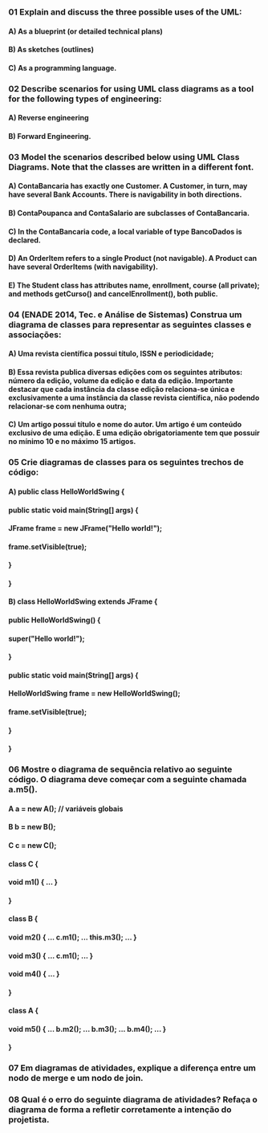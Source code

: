 ### 01 Explain and discuss the three possible uses of the UML:
#### A) As a blueprint (or detailed technical plans)
#### B) As sketches (outlines)
#### C) As a programming language.

### 02 Describe scenarios for using UML class diagrams as a tool for the following types of engineering:
#### A) Reverse engineering
#### B) Forward Engineering.

### 03 Model the scenarios described below using UML Class Diagrams. Note that the classes are written in a different font.
#### A) ContaBancaria has exactly one Customer. A Customer, in turn, may have several Bank Accounts. There is navigability in both directions.
#### B) ContaPoupanca and ContaSalario are subclasses of ContaBancaria.
#### C) In the ContaBancaria code, a local variable of type BancoDados is declared.
#### D) An OrderItem refers to a single Product (not navigable). A Product can have several OrderItems (with navigability).
#### E) The Student class has attributes name, enrollment, course (all private); and methods getCurso() and cancelEnrollment(), both public.

### 04 (ENADE 2014, Tec. e Análise de Sistemas) Construa um diagrama de classes para representar as seguintes classes e associações:
#### A) Uma revista científica possui título, ISSN e periodicidade;
#### B) Essa revista publica diversas edições com os seguintes atributos: número da edição, volume da edição e data da edição. Importante destacar que cada instância da classe edição relaciona-se única e exclusivamente a uma instância da classe revista científica, não podendo relacionar-se com nenhuma outra;
#### C) Um artigo possui título e nome do autor. Um artigo é um conteúdo exclusivo de uma edição. E uma edição obrigatoriamente tem que possuir no mínimo 10 e no máximo 15 artigos.

### 05 Crie diagramas de classes para os seguintes trechos de código:
#### A) public class HelloWorldSwing { 
####    public static void main(String[] args) {
####      JFrame frame = new JFrame("Hello world!");
####      frame.setVisible(true);
####    }
#### }
#### B) class HelloWorldSwing extends JFrame {
####    public HelloWorldSwing() {
####      super("Hello world!");
####    }
####    public static void main(String[] args) {
####      HelloWorldSwing frame = new HelloWorldSwing();
####      frame.setVisible(true);
####    }
#### }

### 06 Mostre o diagrama de sequência relativo ao seguinte código. O diagrama deve começar com a seguinte chamada a.m5().
#### A a = new A(); // variáveis globais
#### B b = new B();
#### C c = new C();
#### class C { 
####    void m1() { ... } 
#### }
#### class B { 
####    void m2() { ... c.m1(); ... this.m3(); ... }
####    void m3() { ... c.m1(); ... }
####    void m4() { ... }
#### }
#### class A { 
####    void m5() { ... b.m2(); ... b.m3(); ... b.m4(); ...  }
#### }     

### 07 Em diagramas de atividades, explique a diferença entre um nodo de merge e um nodo de join.

### 08 Qual é o erro do seguinte diagrama de atividades? Refaça o diagrama de forma a refletir corretamente a intenção do projetista.
